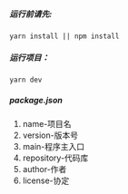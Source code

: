 ##### 运行前请先:
`yarn install || npm install`
##### 运行项目：
`yarn dev`

##### package.json
1. name-项目名
2. version-版本号
3. main-程序主入口
4. repository-代码库
5. author-作者
6. license-协定